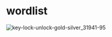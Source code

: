 # wordlist
![key-lock-unlock-gold-silver_31941-95](https://user-images.githubusercontent.com/66991901/106577869-15676080-6569-11eb-8b96-3673efbfba52.jpg)
